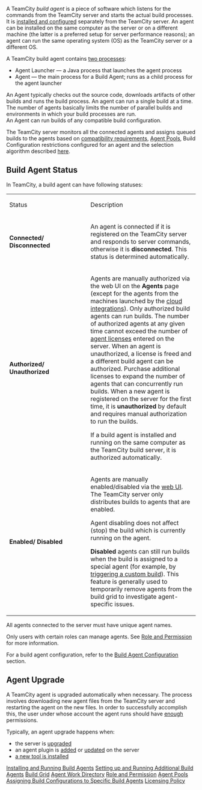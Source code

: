 [//]: # (title: Build Agent)
[//]: # (auxiliary-id: Build Agent)

A TeamCity _build agent_ is a piece of software which listens for the commands from the TeamCity server and starts the actual build processes. It is [installed and configured](setting-up-and-running-additional-build-agents.md) separately from the TeamCity server. An agent can be installed on the same computer as the server or on a different machine (the latter is a preferred setup for server performance reasons); an agent can run the same operating system (OS) as the TeamCity server or a different OS. 

A TeamCity build agent contains [two processes](configuring-build-agent-startup-properties.md):   
* Agent Launcher — a Java process that launches the agent process
* Agent — the main process for a Build Agent; runs as a child process for the agent launcher

An Agent typically checks out the source code, downloads artifacts of other builds and runs the build process. An agent can run a single build at a time. The number of agents basically limits the number of parallel builds and environments in which your build processes are run.   
An Agent can run builds of any compatible build configuration.

The TeamCity server monitors all the connected agents and assigns queued builds to the agents based on [compatibility requirements](agent-requirements.md), [Agent Pools](agent-pools.md), Build Configuration restrictions configured for an agent and the selection algorithm described [here](build-queue.md).

## Build Agent Status

In TeamCity, a build agent can have following statuses:

<table><tr>

<td width="200">

Status


</td>

<td>

Description


</td></tr><tr>

<td>

__Connected/ Disconnected__


</td>

<td>

An agent is connected if it is registered on the TeamCity server and responds to server commands, otherwise it is __disconnected__. This status is determined automatically.


</td></tr><tr>

<td>

<anchor name="agent-authorization"/>

__Authorized/ Unauthorized__


</td>

<td>

Agents are manually authorized via the web UI on the __Agents__ page (except for the agents from the machines launched by the [cloud integrations](teamcity-integration-with-cloud-solutions.md)). Only authorized build agents can run builds. The number of authorized agents at any given time cannot exceed the number of [agent licenses](licensing-policy.md#Number+of+Agents) entered on the server. When an agent is unauthorized, a license is freed and a different build agent can be authorized. Purchase additional licenses to expand the number of agents that can concurrently run builds. When a new agent is registered on the server for the first time, it is __unauthorized__ by default and requires manual authorization to run the builds.

If a build agent is installed and running on the same computer as the TeamCity build server, it is authorized automatically.

</td></tr><tr>

<td>

<anchor name="enable-agent"/>

__Enabled/ Disabled__


</td>

<td>

Agents are manually enabled/disabled via the [web UI](build-agents-configuration-and-maintenance.md#Enabling%2FDisabling+Agents+via+UI). The TeamCity server only distributes builds to agents that are enabled.

 Agent disabling does not affect (stop) the build which is currently running on the agent.

__Disabled__ agents can still run builds when the build is assigned to a special agent (for example, by [triggering a custom build](triggering-a-custom-build.md)). This feature is generally used to temporarily remove agents from the build grid to investigate agent-specific issues.


</td></tr></table>

All agents connected to the server must have unique agent names.

Only users with certain roles can manage agents. See [Role and Permission](role-and-permission.md) for more information.

For a build agent configuration, refer to the [Build Agent Configuration](build-agent-configuration.md) section.

## Agent Upgrade

A TeamCity agent is upgraded automatically when necessary. The process involves downloading new agent files from the TeamCity server and restarting the agent on the new files. In order to successfully accomplish this, the user under whose account the agent runs should have [enough](setting-up-and-running-additional-build-agents.md#Necessary+OS+and+environment+permissions) permissions.

Typically, an agent upgrade happens when:
* the server is [upgraded](upgrade.md#Upgrading+TeamCity+Server)
* an agent plugin is [added](installing-additional-plugins.md) or [updated](https://plugins.jetbrains.com/docs/teamcity/plugins-packaging.html#PluginsPackaging-AgentUpgradeonUpdatingPlugins) on the server
* [a new tool is installed](installing-agent-tools.md)

<seealso>
        <category ref="installation">
            <a href="installation.md#Install+Additional+Build+Agents">Installing and Running Build Agents</a>
            <a href="setting-up-and-running-additional-build-agents.md">Setting up and Running Additional Build Agents</a>
        </category>
        <category ref="concepts">
            <a href="build-grid.md">Build Grid</a>
            <a href="agent-work-directory.md">Agent Work Directory</a>
            <a href="role-and-permission.md">Role and Permission</a>
        </category>
        <category ref="admin-guide">
            <a href="agent-pools.md">Agent Pools</a>
            <a href="assigning-build-configurations-to-specific-build-agents.md">Assigning Build Configurations to Specific Build Agents</a>
            <a href="licensing-policy.md">Licensing Policy</a>
        </category>
</seealso>